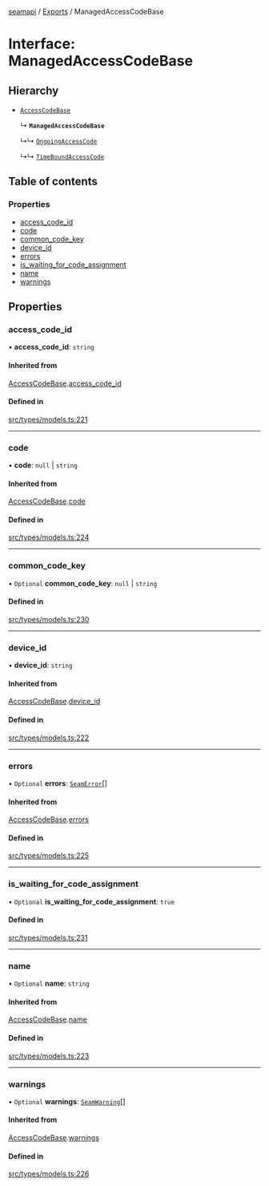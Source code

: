 [seamapi](../README.md) / [Exports](../modules.md) / ManagedAccessCodeBase

# Interface: ManagedAccessCodeBase

## Hierarchy

- [`AccessCodeBase`](AccessCodeBase.md)

  ↳ **`ManagedAccessCodeBase`**

  ↳↳ [`OngoingAccessCode`](OngoingAccessCode.md)

  ↳↳ [`TimeBoundAccessCode`](TimeBoundAccessCode.md)

## Table of contents

### Properties

- [access\_code\_id](ManagedAccessCodeBase.md#access_code_id)
- [code](ManagedAccessCodeBase.md#code)
- [common\_code\_key](ManagedAccessCodeBase.md#common_code_key)
- [device\_id](ManagedAccessCodeBase.md#device_id)
- [errors](ManagedAccessCodeBase.md#errors)
- [is\_waiting\_for\_code\_assignment](ManagedAccessCodeBase.md#is_waiting_for_code_assignment)
- [name](ManagedAccessCodeBase.md#name)
- [warnings](ManagedAccessCodeBase.md#warnings)

## Properties

### access\_code\_id

• **access\_code\_id**: `string`

#### Inherited from

[AccessCodeBase](AccessCodeBase.md).[access_code_id](AccessCodeBase.md#access_code_id)

#### Defined in

[src/types/models.ts:221](https://github.com/seamapi/javascript/blob/main/src/types/models.ts#L221)

___

### code

• **code**: ``null`` \| `string`

#### Inherited from

[AccessCodeBase](AccessCodeBase.md).[code](AccessCodeBase.md#code)

#### Defined in

[src/types/models.ts:224](https://github.com/seamapi/javascript/blob/main/src/types/models.ts#L224)

___

### common\_code\_key

• `Optional` **common\_code\_key**: ``null`` \| `string`

#### Defined in

[src/types/models.ts:230](https://github.com/seamapi/javascript/blob/main/src/types/models.ts#L230)

___

### device\_id

• **device\_id**: `string`

#### Inherited from

[AccessCodeBase](AccessCodeBase.md).[device_id](AccessCodeBase.md#device_id)

#### Defined in

[src/types/models.ts:222](https://github.com/seamapi/javascript/blob/main/src/types/models.ts#L222)

___

### errors

• `Optional` **errors**: [`SeamError`](SeamError.md)[]

#### Inherited from

[AccessCodeBase](AccessCodeBase.md).[errors](AccessCodeBase.md#errors)

#### Defined in

[src/types/models.ts:225](https://github.com/seamapi/javascript/blob/main/src/types/models.ts#L225)

___

### is\_waiting\_for\_code\_assignment

• `Optional` **is\_waiting\_for\_code\_assignment**: ``true``

#### Defined in

[src/types/models.ts:231](https://github.com/seamapi/javascript/blob/main/src/types/models.ts#L231)

___

### name

• `Optional` **name**: `string`

#### Inherited from

[AccessCodeBase](AccessCodeBase.md).[name](AccessCodeBase.md#name)

#### Defined in

[src/types/models.ts:223](https://github.com/seamapi/javascript/blob/main/src/types/models.ts#L223)

___

### warnings

• `Optional` **warnings**: [`SeamWarning`](SeamWarning.md)[]

#### Inherited from

[AccessCodeBase](AccessCodeBase.md).[warnings](AccessCodeBase.md#warnings)

#### Defined in

[src/types/models.ts:226](https://github.com/seamapi/javascript/blob/main/src/types/models.ts#L226)
